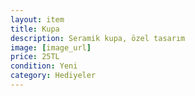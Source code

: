 ```yaml
---
layout: item
title: Kupa
description: Seramik kupa, özel tasarım
image: [image_url]
price: 25TL
condition: Yeni
category: Hediyeler
---
```

